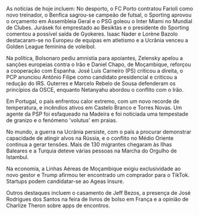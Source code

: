 As notícias de hoje incluem: No desporto, o FC Porto contratou Farioli como novo treinador, o Benfica sagrou-se campeão de futsal, o Sporting aprovou o orçamento em Assembleia Geral e o PSG goleou o Inter Miami no Mundial de Clubes. Jurásek foi emprestado ao Besiktas e o presidente do Sporting comentou a possível saída de Gyokeres. Isaac Nader e Lorène Bazolo destacaram-se no Europeu de equipas em atletismo e a Ucrânia venceu a Golden League feminina de voleibol.

Na política, Bolsonaro pediu amnistia para apoiantes, Zelensky apelou a sanções europeias contra o Irão e Daniel Chapo, de Moçambique, reforçou a cooperação com Espanha. José Luís Carneiro (PS) criticou a direita, o PCP anunciou António Filipe como candidato presidencial e criticou a redução do IRS. Guterres e Marcelo Rebelo de Sousa defenderam os princípios da OSCE, enquanto Netanyahu abordou o conflito com o Irão.

Em Portugal, o país enfrentou calor extremo, com um novo recorde de temperatura, e incêndios ativos em Castelo Branco e Torres Novas. Um agente da PSP foi esfaqueado na Madeira e foi noticiada uma tempestade de granizo e o fenómeno 'volutus' em praias.

No mundo, a guerra na Ucrânia persiste, com o país a procurar demonstrar capacidade de atingir alvos na Rússia, e o conflito no Médio Oriente continua a gerar tensões. Mais de 130 migrantes chegaram às Ilhas Baleares e a Turquia deteve várias pessoas na Marcha do Orgulho de Istambul.

Na economia, a Linhas Aéreas de Moçambique exigiu exclusividade ao novo gestor e Trump afirmou ter encontrado um comprador para o TikTok. Startups podem candidatar-se ao Ageas Insure.

Outros destaques incluem o casamento de Jeff Bezos, a presença de José Rodrigues dos Santos na feira de livros de bolso em França e a opinião de Charlize Theron sobre apps de encontros.